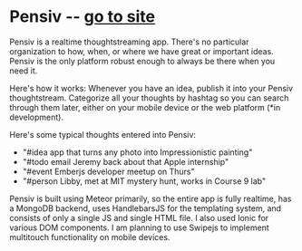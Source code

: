 Pensiv -- <a href="pensiv.meteor.com">go to site</a>
======

Pensiv is a realtime thoughtstreaming app.  There's no particular organization to how, when, or where we have great or important ideas.  Pensiv is the only platform robust enough to always be there when you need it.

Here's how it works:
Whenever you have an idea, publish it into your Pensiv thoughtstream.  Categorize all your thoughts by hashtag so you can search through them later, either on your mobile device or the web platform (*in development).  

Here's some typical thoughts entered into Pensiv:
 - "#idea app that turns any photo into Impressionistic painting"
 - "#todo email Jeremy back about that Apple internship"
 - "#event Emberjs developer meetup on Thurs"
 - "#person Libby, met at MIT mystery hunt, works in Course 9 lab"


Pensiv is built using Meteor primarily, so the entire app is fully realtime, has a MongoDB backend, uses HandlebarsJS for the templating system, and consists of only a single JS and single HTML file. I also used Ionic for various DOM components.  I am planning to use Swipejs to implement multitouch functionality on mobile devices.

